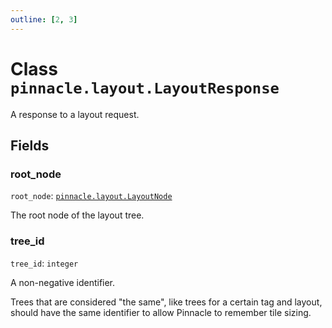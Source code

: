 ```yaml
---
outline: [2, 3]
---
```


# Class `pinnacle.layout.LayoutResponse`


A response to a layout request.

## Fields

### root_node

`root_node`: <code><a href="/lua-reference/main/classes/pinnacle.layout.LayoutNode">pinnacle.layout.LayoutNode</a></code>

The root node of the layout tree.

### tree_id

`tree_id`: <code>integer</code>

A non-negative identifier.

Trees that are considered "the same", like trees for a certain tag and layout,
should have the same identifier to allow Pinnacle to remember tile sizing.


